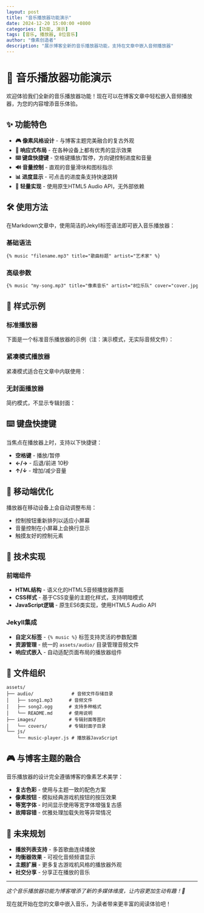 ```yaml
---
layout: post
title: "音乐播放器功能演示"
date: 2024-12-20 15:00:00 +0800
categories: [功能, 演示]
tags: [音乐, 播放器, 8位音乐]
author: "像素创造者"
description: "展示博客全新的音乐播放器功能，支持在文章中嵌入音频播放器"
---
```


# 🎵 音乐播放器功能演示

欢迎体验我们全新的音乐播放器功能！现在可以在博客文章中轻松嵌入音频播放器，为您的内容增添音乐体验。

## ✨ 功能特色

- **🎮 像素风格设计** - 与博客主题完美融合的复古外观
- **📱 响应式布局** - 在各种设备上都有优秀的显示效果  
- **⌨️ 键盘快捷键** - 空格键播放/暂停，方向键控制进度和音量
- **🔊 音量控制** - 直观的音量滑块和图标指示
- **📊 进度显示** - 可点击的进度条支持快速跳转
- **💾 轻量实现** - 使用原生HTML5 Audio API，无外部依赖

## 🛠️ 使用方法

在Markdown文章中，使用简洁的Jekyll标签语法即可嵌入音乐播放器：

### 基础语法

```markdown
{% music "filename.mp3" title="歌曲标题" artist="艺术家" %}
```

### 高级参数

```markdown
{% music "my-song.mp3" title="像素音乐" artist="8位乐队" cover="cover.jpg" compact="true" %}
```

## 🎨 样式示例

### 标准播放器

下面是一个标准音乐播放器的示例（注：演示模式，无实际音频文件）：

<div data-music-player data-src="/assets/audio/demo.mp3" data-title="像素世界主题曲" data-artist="8位音乐制作组" data-cover="/assets/images/pixel-cover.jpg"></div>

### 紧凑模式播放器

紧凑模式适合在文章中内联使用：

<div data-music-player data-src="/assets/audio/demo.mp3" data-title="背景音乐" data-artist="复古音效" data-compact="true"></div>

### 无封面播放器

简约模式，不显示专辑封面：

<div data-music-player data-src="/assets/audio/demo.mp3" data-title="芯片音效" data-artist="像素音乐" data-show-cover="false"></div>

## ⌨️ 键盘快捷键

当焦点在播放器上时，支持以下快捷键：

- **空格键** - 播放/暂停
- **←/→** - 后退/前进 10秒
- **↑/↓** - 增加/减少音量

## 📱 移动端优化

播放器在移动设备上会自动调整布局：

- 控制按钮重新排列以适应小屏幕
- 音量控制在小屏幕上会换行显示
- 触摸友好的控制元素

## 🔧 技术实现

### 前端组件

- **HTML结构** - 语义化的HTML5音频播放器界面
- **CSS样式** - 基于CSS变量的主题化样式，支持明暗模式  
- **JavaScript逻辑** - 原生ES6类实现，使用HTML5 Audio API

### Jekyll集成

- **自定义标签** - `{% music %}` 标签支持灵活的参数配置
- **资源管理** - 统一的 `assets/audio/` 目录管理音频文件
- **响应式嵌入** - 自动适配页面布局的播放器组件

## 📁 文件组织

```
assets/
├── audio/              # 音频文件存储目录
│   ├── song1.mp3      # 音频文件
│   ├── song2.ogg      # 支持多种格式
│   └── README.md      # 使用说明
├── images/            # 专辑封面等图片
│   └── covers/        # 专辑封面子目录
└── js/
    └── music-player.js # 播放器JavaScript
```

## 🎮 与博客主题的融合

音乐播放器的设计完全遵循博客的像素艺术美学：

- **复古色彩** - 使用与主题一致的配色方案
- **像素按钮** - 模拟经典游戏机按钮的按压效果
- **等宽字体** - 时间显示使用等宽字体增强复古感
- **故障容错** - 优雅处理加载失败等异常情况

## 🚀 未来规划

- **播放列表支持** - 多首歌曲连续播放
- **均衡器效果** - 可视化音频频谱显示
- **主题扩展** - 更多复古游戏机风格的播放器外观
- **社交分享** - 分享正在播放的音乐

---

*这个音乐播放器功能为博客增添了新的多媒体维度，让内容更加生动有趣！🎵*

现在就开始在您的文章中嵌入音乐，为读者带来更丰富的阅读体验吧！